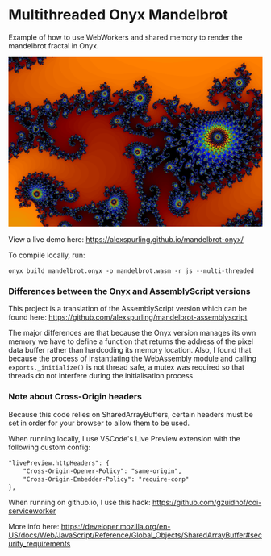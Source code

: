 # Multithreaded Onyx Mandelbrot

Example of how to use WebWorkers and shared memory to render the mandelbrot fractal in Onyx.

![screenshot](fractal.png)

View a live demo here: https://alexspurling.github.io/mandelbrot-onyx/

To compile locally, run:

```
onyx build mandelbrot.onyx -o mandelbrot.wasm -r js --multi-threaded
```

### Differences between the Onyx and AssemblyScript versions

This project is a translation of the AssemblyScript version which can be found here: https://github.com/alexspurling/mandelbrot-assemblyscript

The major differences are that because the Onyx version manages its own memory we have to define a function that returns the address of the pixel data buffer rather than hardcoding its memory location. Also, I found that because the process of instantiating the WebAssembly module and calling `exports._initialize()` is not thread safe, a mutex was required so that threads do not interfere during the initialisation process.

### Note about Cross-Origin headers

Because this code relies on SharedArrayBuffers, certain headers must be set in order for your browser to allow them to be used.

When running locally, I use VSCode's Live Preview extension with the following custom config:

```
"livePreview.httpHeaders": {
    "Cross-Origin-Opener-Policy": "same-origin",
    "Cross-Origin-Embedder-Policy": "require-corp"
},
```

When running on github.io, I use this hack: https://github.com/gzuidhof/coi-serviceworker

More info here: https://developer.mozilla.org/en-US/docs/Web/JavaScript/Reference/Global_Objects/SharedArrayBuffer#security_requirements

